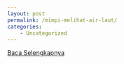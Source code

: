 ```yaml
---
layout: post
permalink: /mimpi-melihat-air-laut/
categories:
    - Uncategorized
---
```


[Baca Selengkapnya](/07)